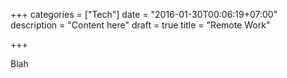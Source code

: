 +++
categories = ["Tech"]
date = "2016-01-30T00:06:19+07:00"
description = "Content here"
draft = true
title = "Remote Work"

+++

Blah
